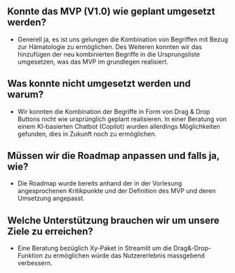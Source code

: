 ## Konnte das MVP (V1.0) wie geplant umgesetzt werden?
- Generell ja, es ist uns gelungen die Kombination von Begriffen mit Bezug zur Hämatologie zu ermöglichen. Des Weiteren konnten wir das hinzufügen der neu kombinierten Begriffe in die Ursprungsliste umgesetzen, was das MVP im grundlegen realisiert.

## Was konnte nicht umgesetzt werden und warum?
- Wir konnten die Kombination der Begriffe in Form von Drag & Drop Buttons nicht wie ursprünglich geplant realisieren. In einer Beratung von einem KI-basierten Chatbot (Copilot) wurden allerdings Möglichkeiten gefunden, dies in Zukunft noch zu ermöglichen.

## Müssen wir die Roadmap anpassen und falls ja, wie?
- Die Roadmap wurde bereits anhand der in der Vorlesung angesprochenen Kritikpunkte und der Definition des MVP und deren Umsetzung angepasst.

## Welche Unterstützung brauchen wir um unsere Ziele zu erreichen?
- Eine Beratung bezüglich Xy-Paket in Streamlit um die Drag&-Drop-Funktion zu ermöglichen würde das Nutzererlebnis massgebend verbessern.
